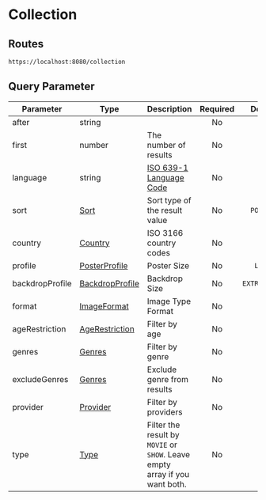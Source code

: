 # Collection

## Routes

```bash
https://localhost:8080/collection
```

## Query Parameter

| Parameter | Type | Description | Required | Default |
|---|---|---|:---:|:---:|
| after | string  | | No  | `""`  |
| first | number  | The number of results | No  | `50`  |
| language | string | [ISO 639-1 Language Code](https://en.wikipedia.org/wiki/List_of_ISO_639_language_codes) | No | `en` |
| sort | [Sort](/src/types/variables.ts?plain=1#L49) | Sort type of the result value | No | `POPULAR` |
| country | [Country](/src/types/country.ts) | ISO 3166 country codes | No | `US` |
| profile | [PosterProfile](/src/types/variables.ts?plain=1#L93) | Poster Size | No | `LARGE` |
| backdropProfile | [BackdropProfile](/src/types/variables.ts?plaint=1#L99) | Backdrop Size | No | `EXTRA_LARGE` |
| format | [ImageFormat](/src/types/variables.ts?plain=1#L106) | Image Type Format | No | `PNG` |
| ageRestriction | [AgeRestriction](/src/types/variables.ts?plain=1#L58) | Filter by age | No | `[]` |
| genres | [Genres](/src/types/variables.ts?plain=1#L70) | Filter by genre | No | `[]` |
| excludeGenres | [Genres](/src/types/variables.ts?plain=1#L70) | Exclude genre from results | No | `[]` |
| provider | [Provider](/src/types/provider.ts) | Filter by providers | No | `[]` |
| type | [Type](/src/types/variables.ts?plain=1#L91) | Filter the result by `MOVIE` or `SHOW`. Leave empty array if you want both. | No | `[]` |
